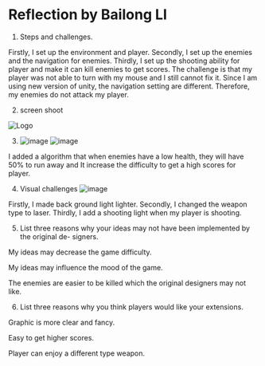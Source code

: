 # Reflection by Bailong LI



1. Steps and challenges.

Firstly, I set up the environment and player. Secondly, I set up the enemies and the navigation for enemies. Thirdly, I set up the shooting ability for player and make it can kill enemies to get scores. The challenge is that my player was not able to turn with my mouse and I still cannot fix it. Since I am using new version of unity, the navigation setting are different. Therefore, my enemies do not attack my player.

2. screen shoot

![Logo](images/cs.jpg)

3. ![image](images/game1.jpg)
![image](images/game2.jpg)

I added a algorithm that when enemies have a low health, they will have 50% to run away and It increase the difficulty to get a high scores for player.

4. Visual challenges
![image](images/game3.jpg)

Firstly, I made back ground light lighter. Secondly, I changed the weapon type to laser. Thirdly, I add a shooting light when my player is shooting.

5. List three reasons why your ideas may not have been implemented by the original de-
signers.

My ideas may decrease the game difficulty.

My ideas may influence the mood of the game.

The enemies are easier to be killed which the original designers may not like.

6. List three reasons why you think players would like your extensions.

Graphic is more clear and fancy.

Easy to get higher scores.

Player can enjoy a different type weapon.
